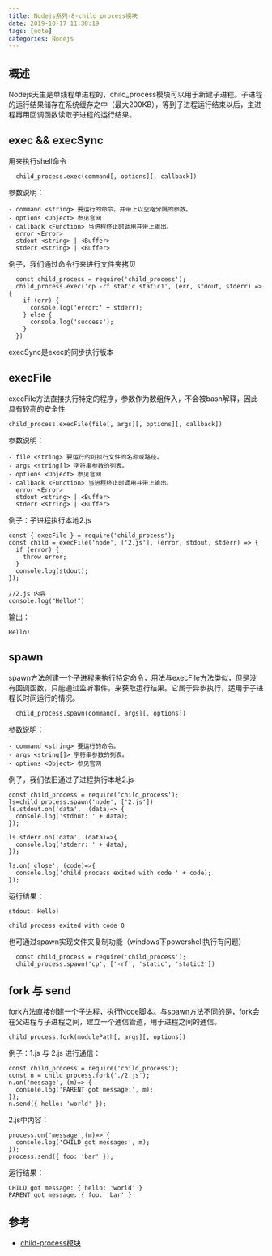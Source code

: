```yaml
---
title: Nodejs系列-8-child_process模块
date: 2019-10-17 11:38:19
tags: [note]
categories: Nodejs
---
```



## 概述
Nodejs天生是单线程单进程的，child_process模块可以用于新建子进程。子进程的运行结果储存在系统缓存之中（最大200KB），等到子进程运行结束以后，主进程再用回调函数读取子进程的运行结果。

<!-- more -->

## exec && execSync

用来执行shell命令

      child_process.exec(command[, options][, callback])

参数说明：

    - command <string> 要运行的命令，并带上以空格分隔的参数。
    - options <Object> 参见官网
    - callback <Function> 当进程终止时调用并带上输出。
      error <Error>
      stdout <string> | <Buffer>
      stderr <string> | <Buffer>

例子，我们通过命令行来进行文件夹拷贝

      const child_process = require('child_process');
      child_process.exec('cp -rf static static1', (err, stdout, stderr) => {
        if (err) {
          console.log('error:' + stderr);
        } else {
          console.log('success');
        }
      })

execSync是exec的同步执行版本

## execFile
execFile方法直接执行特定的程序，参数作为数组传入，不会被bash解释，因此具有较高的安全性

    child_process.execFile(file[, args][, options][, callback])

参数说明：

    - file <string> 要运行的可执行文件的名称或路径。
    - args <string[]> 字符串参数的列表。
    - options <Object> 参见官网
    - callback <Function> 当进程终止时调用并带上输出。
      error <Error>
      stdout <string> | <Buffer>
      stderr <string> | <Buffer>


例子：子进程执行本地2.js

    const { execFile } = require('child_process');
    const child = execFile('node', ['2.js'], (error, stdout, stderr) => {
      if (error) {
        throw error;
      }
      console.log(stdout);
    });
    
    //2.js 内容
    console.log("Hello!")

输出：
   
    Hello!
  
## spawn
spawn方法创建一个子进程来执行特定命令，用法与execFile方法类似，但是没有回调函数，只能通过监听事件，来获取运行结果。它属于异步执行，适用于子进程长时间运行的情况。

      child_process.spawn(command[, args][, options])

参数说明：

    - command <string> 要运行的命令。
    - args <string[]> 字符串参数的列表。
    - options <Object> 参见官网

例子，我们依旧通过子进程执行本地2.js

    const child_process = require('child_process');
    ls=child_process.spawn('node', ['2.js'])
    ls.stdout.on('data',  (data)=> {
      console.log('stdout: ' + data);
    });

    ls.stderr.on('data', (data)=>{
      console.log('stderr: ' + data);
    });

    ls.on('close', (code)=>{
      console.log('child process exited with code ' + code);
    });

运行结果：

    stdout: Hello!

    child process exited with code 0

也可通过spawn实现文件夹复制功能（windows下powershell执行有问题）

      const child_process = require('child_process');
      child_process.spawn('cp', ['-rf', 'static', 'static2'])

## fork 与 send

fork方法直接创建一个子进程，执行Node脚本。与spawn方法不同的是，fork会在父进程与子进程之间，建立一个通信管道，用于进程之间的通信。

    child_process.fork(modulePath[, args][, options])

例子：1.js 与 2.js 进行通信：

    const child_process = require('child_process');
    const n = child_process.fork('./2.js');
    n.on('message', (m)=> {
      console.log('PARENT got message:', m);
    });
    n.send({ hello: 'world' });
    
2.js中内容：

    process.on('message',(m)=> {
      console.log('CHILD got message:', m);
    });
    process.send({ foo: 'bar' });

运行结果：

    CHILD got message: { hello: 'world' }
    PARENT got message: { foo: 'bar' }

## 参考
- [child-process模块](https://javascript.ruanyifeng.com/nodejs/child-process.html)


 